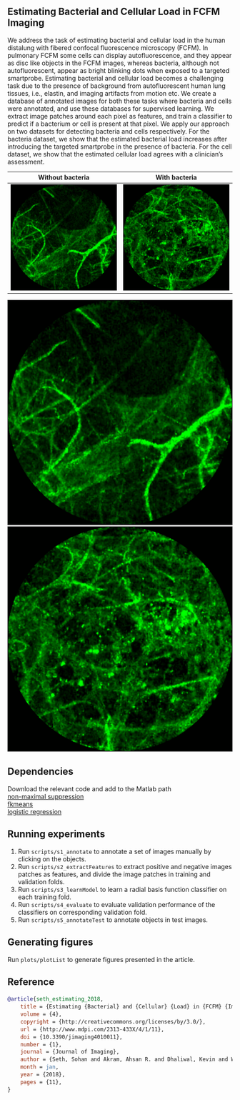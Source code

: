 ## Estimating Bacterial and Cellular Load in FCFM Imaging

We address the task of estimating bacterial and cellular load in the human distalung with fibered confocal fluorescence microscopy (FCFM). In pulmonary FCFM some cells can display autofluorescence, and they appear as disc like objects in the FCFM images, whereas bacteria, although not autofluorescent, appear as bright blinking dots when exposed to a targeted smartprobe.  Estimating bacterial and cellular load becomes a challenging task due to the presence of background from autofluorescent human lung tissues, i.e., elastin, and imaging artifacts from motion etc. We create a database of annotated images for both these tasks where bacteria and cells were annotated, and use these databases for supervised learning. We extract image patches around each pixel as features, and train a classifier to predict if a bacterium or cell is present at that pixel. We apply our approach on two datasets for detecting bacteria and cells respectively. For the bacteria dataset, we show that the estimated bacterial load increases after introducing the targeted smartprobe in the presence of bacteria. For the cell dataset, we show that the estimated cellular load agrees with a clinician’s assessment.

Without bacteria             |  With bacteria
:-------------------------:|:-------------------------:
<img src="./figures/png/imageKev_36.png" width="400">  |  <img src="./figures/png/imageKev_63.png" width="400">

![image](./figures/png/imageKev_36.png)  
![image](./figures/png/imageKev_63.png)  

Dependencies
---
Download the relevant code and add to the Matlab path  
[non-maximal suppression](https://pdollar.github.io/toolbox/)  
[fkmeans](https://uk.mathworks.com/matlabcentral/fileexchange/31274-fast-k-means/)  
[logistic regression](https://github.com/quinnliu/machineLearning/tree/master/supervisedLearning/logisticRegression)  

Running experiments
---
1. Run `scripts/s1_annotate` to annotate a set of images manually by clicking on the objects.
2. Run `scripts/s2_extractFeatures` to extract positive and negative images patches as features, and divide the image patches in training and validation folds.
3. Run `scripts/s3_learnModel` to learn a radial basis function classifier on each training fold.
4. Run `scripts/s4_evaluate` to evaluate validation performance of the classifiers on corresponding validation fold.
5. Run `scripts/s5_annotateTest` to annotate objects in test images.

Generating figures
---
Run `plots/plotList` to generate figures presented in the article.

Reference  
---
```bibtex
@article{seth_estimating_2018,
	title = {Estimating {Bacterial} and {Cellular} {Load} in {FCFM} {Imaging}},
	volume = {4},
	copyright = {http://creativecommons.org/licenses/by/3.0/},
	url = {http://www.mdpi.com/2313-433X/4/1/11},
	doi = {10.3390/jimaging4010011},
	number = {1},
	journal = {Journal of Imaging},
	author = {Seth, Sohan and Akram, Ahsan R. and Dhaliwal, Kevin and Williams, Christopher K. I.},
	month = jan,
	year = {2018},
	pages = {11},
}
```
